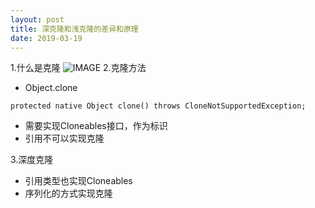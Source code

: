 ```yaml
---
layout: post
title: 深克隆和浅克隆的差异和原理
date: 2019-03-19
---
```

1.什么是克隆
![IMAGE](http://cn-isoda-oss.yy.com/admin/video/9D629FB380FF9BB2833082B54DBB5E15.jpg)
2.克隆方法
- Object.clone
```
protected native Object clone() throws CloneNotSupportedException;
```
- 需要实现Cloneables接口，作为标识
- 引用不可以实现克隆

3.深度克隆
- 引用类型也实现Cloneables
- 序列化的方式实现克隆


